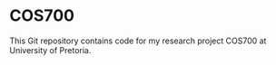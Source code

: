 # COS700
This Git repository contains code for my research project COS700 at University of Pretoria.

